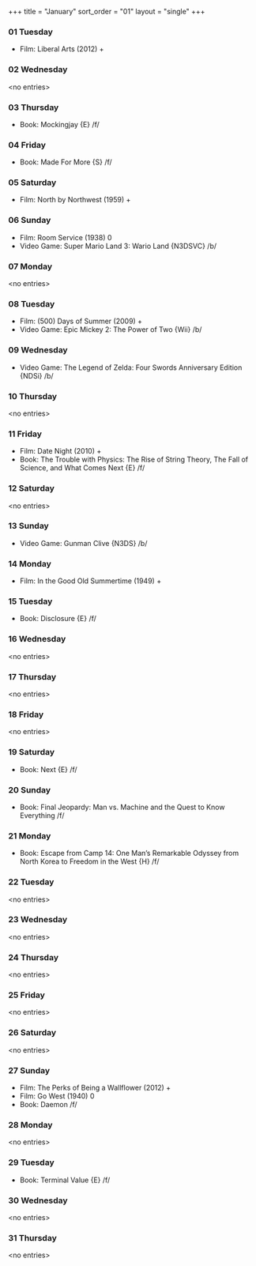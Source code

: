 +++
title = "January"
sort_order = "01"
layout = "single"
+++

### 01 Tuesday


* Film: Liberal Arts (2012) +


### 02 Wednesday


\<no entries\>



### 03 Thursday


* Book: Mockingjay {E} /f/


### 04 Friday


* Book: Made For More {S} /f/


### 05 Saturday


* Film: North by Northwest (1959) +


### 06 Sunday


* Film: Room Service (1938) 0
* Video Game: Super Mario Land 3: Wario Land {N3DSVC} /b/

### 07 Monday


\<no entries\>



### 08 Tuesday


* Film: (500) Days of Summer (2009) +
* Video Game: Epic Mickey 2: The Power of Two {Wii} /b/

### 09 Wednesday


* Video Game: The Legend of Zelda: Four Swords Anniversary Edition {NDSi} /b/

### 10 Thursday


\<no entries\>



### 11 Friday


* Film: Date Night (2010) +
* Book: The Trouble with Physics: The Rise of String Theory, The Fall of Science, and What Comes Next {E} /f/


### 12 Saturday


\<no entries\>



### 13 Sunday


* Video Game: Gunman Clive {N3DS} /b/

### 14 Monday


* Film: In the Good Old Summertime (1949) +


### 15 Tuesday


* Book: Disclosure {E} /f/


### 16 Wednesday


\<no entries\>



### 17 Thursday


\<no entries\>



### 18 Friday


\<no entries\>



### 19 Saturday


* Book: Next {E} /f/


### 20 Sunday


* Book: Final Jeopardy: Man vs. Machine and the Quest to Know Everything /f/


### 21 Monday


* Book: Escape from Camp 14: One Man’s Remarkable Odyssey from North Korea to Freedom in the West {H} /f/


### 22 Tuesday


\<no entries\>



### 23 Wednesday


\<no entries\>



### 24 Thursday


\<no entries\>



### 25 Friday


\<no entries\>



### 26 Saturday


\<no entries\>



### 27 Sunday


* Film: The Perks of Being a Wallflower (2012) +
* Film: Go West (1940) 0
* Book: Daemon /f/


### 28 Monday


\<no entries\>



### 29 Tuesday


* Book: Terminal Value {E} /f/


### 30 Wednesday


\<no entries\>



### 31 Thursday


\<no entries\>



